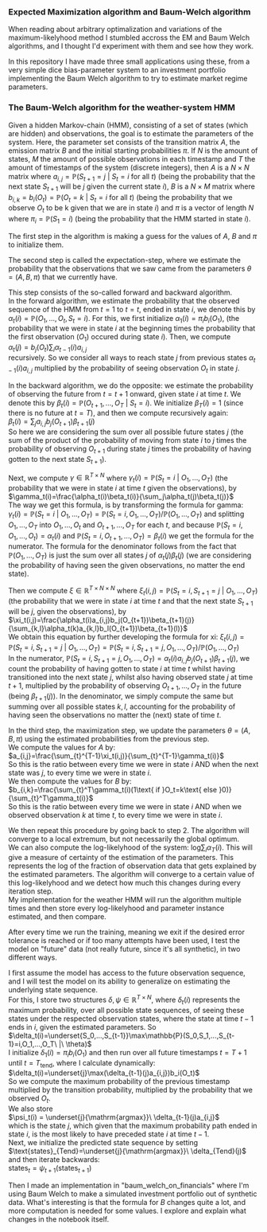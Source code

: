 ### Expected Maximization algorithm and Baum-Welch algorithm

When reading about arbitrary optimalization and variations of the maximum-likelyhood method I stumbled accross the EM and Baum Welch algorithms, and I thought I'd experiment with them and see how they work.

In this repository I have made three small applications using these, from a very simple dice bias-parameter system to an investment portfolio implementing the Baum Welch algorithm to try to estimate market regime parameters.

### The Baum-Welch algorithm for the weather-system HMM

Given a hidden Markov-chain (HMM), consisting of a set of states (which are hidden) and observations, the goal is to estimate the parameters of the system. Here, the parameter set consists of the transition matrix $A$, the emission matrix $B$ and the initial starting probabilities $\pi$. If $N$ is the amount of states, $M$ the amount of possible observations in each timestamp and $T$ the amount of timestamps of the system (discrete integers), then $A$ is a $N\times N$ matrix where $a_{i,j}=\mathbb{P}(S_{t+1}=j\ |\ S_t=i\text{ for all }t)$ (being the probability that the next state $S_{t+1}$ will be $j$ given the current state $i$), $B$ is a $N\times M$ matrix where $b_{i,k}=b_i(O_t)=\mathbb{P}(O_t=k\ |\ S_t=i\text{ for all }t)$ (being the probability that we observe $O_t$ to be k given that we are in state $i$) and $\pi$ is a vector of length $N$ where $\pi_i=\mathbb{P}(S_1=i)$ (being the probability that the HMM started in state $i$).

The first step in the algorithm is making a guess for the values of $A$, $B$ and $\pi$ to initialize them.

The second step is called the expectation-step, where we estimate the probability that the observations that we saw came from the parameters $\theta=(A,B,\pi)$ that we currently have.

This step consists of the so-called forward and backward algorithm.  
In the forward algorithm, we estimate the probability that the observed sequence of the HMM from $t=1$ to $t=t$, ended in state $i$, we denote this by $\alpha_t(i)=\mathbb{P}(O_1,...,O_t,S_t=i)$. For this, we first initialize $\alpha_1(i)=\pi_i b_i(O_1)$, (the probability that we were in state $i$ at the beginning times the probability that the first observation ($O_1$) occured during state $i$). Then, we compute  
$\alpha_t(j)=b_j(O_t)\sum_i\alpha_{t-1}(i)a_{i,j}$  
recursively. So we consider all ways to reach state $j$ from previous states $\alpha_{t-1}(i)a_{i,j}$ multiplied by the probability of seeing observation $O_t$ in state $j$.

In the backward algorithm, we do the opposite: we estimate the probability of observing the future from $t=t+1$ onward, given state $i$ at time $t$. We denote this by $\beta_t(i)=\mathbb{P}(O_{t+1},...,O_T\ |\ S_t=i)$. We initialize $\beta_T(i)=1$ (since there is no future at $t=T$), and then we compute recursively again:  
$\beta_t(i)=\sum_j a_{i,j}b_j(O_{t+1})\beta_{t+1}(j)$  
So here we are considering the sum over all possible future states $j$ (the sum of the product of the probability of moving from state $i$ to $j$ times the probability of observing $O_{t+1}$ during state $j$ times the probability of having gotten to the next state $S_{t+1}$).

Next, we compute $\gamma\in\mathbb{R}^{T\times N}$ where $\gamma_t(i)=\mathbb{P}(S_t=i\ |\ O_1,...,O_T)$ (the probability that we were in state $i$ at time $t$ given the observations), by  
$\gamma_t(i)=\frac{\alpha_t(i)\beta_t(i)}{\sum_j\alpha_t(j)\beta_t(j)}$  
The way we get this formula, is by transforming the formula for gamma: $\gamma_t(i)=\mathbb{P}(S_t=i\ |\ O_1,...,O_T)=\mathbb{P}(S_t=i,O_1,...,O_T)/\mathbb{P}(O_1,...,O_T)$ and splitting $O_1,...,O_T$ into $O_1,...,O_t$ and $O_{t+1},...,O_T$ for each $t$, and because $\mathbb{P}(S_t=i,O_1,...,O_t)=\alpha_t(i)$ and $\mathbb{P}(S_t=i,O_{t+1},...,O_T)=\beta_t(i)$ we get the formula for the numerator. The formula for the denominator follows from the fact that $\mathbb{P}(O_1,...,O_T)$ is just the sum over all states $j$ of $\alpha_t(j)\beta_t(j)$ (we are considering the probability of having seen the given observations, no matter the end state).

Then we compute $\xi\in\mathbb{R}^{T\times N\times N}$ where $\xi_t(i,j)=\mathbb{P}(S_t=i,S_{t+1}=j\ |\ O_1,...,O_T)$ (the probability that we were in state $i$ at time $t$ and that the next state $S_{t+1}$ will be $j$, given the observations), by  
$\xi_t(i,j)=\frac{\alpha_t(i)a_{i,j}b_j(O_{t+1})\beta_{t+1}(j)}{\sum_{k,l}\alpha_t(k)a_{k,l}b_l(O_{t+1})\beta_{t+1}(l)}$  
We obtain this equation by further developing the formula for xi: $\xi_t(i,j)=\mathbb{P}(S_t=i,S_{t+1}=j\ |\ O_1,...,O_T)=\mathbb{P}(S_t=i,S_{t+1}=j,O_1,...,O_T)/\mathbb{P}(O_1,...,O_T)$  
In the numerator, $\mathbb{P}(S_t=i,S_{t+1}=j,O_1,...,O_T)=\alpha_t(i)a_{i,j}b_j(O_{t+1})\beta_{t+1}(j)$, we count the probability of having gotten to state $i$ at time $t$ whilst having transitioned into the next state $j$, whilst also having observed state $j$ at time $t+1$, multiplied by the probability of observing $O_{t+1},...,O_T$ in the future (being $\beta_{t+1}(j)$). In the denominator, we simply compute the same but summing over all possible states $k,l$, accounting for the probability of having seen the observations no matter the (next) state of time $t$.

In the third step, the maximization step, we update the parameters $\theta=(A,B,\pi)$ using the estimated probabilities from the previous step.  
We compute the values for $A$ by:  
$a_{i,j}=\frac{\sum_{t}^{T-1}\xi_t(i,j)}{\sum_{t}^{T-1}\gamma_t(i)}$  
So this is the ratio between every time we were in state $i$ AND when the next state was $j$, to every time we were in state $i$.  
We then compute the values for $B$ by:  
$b_{i,k}=\frac{\sum_{t}^T\gamma_t(i)(1\text{ if }O_t=k\text{ else }0)}{\sum_{t}^T\gamma_t(i)}$  
So this is the ratio between every time we were in state $i$ AND when we observed observation $k$ at time $t$, to every time we were in state $i$.

We then repeat this procedure by going back to step 2. The algorithm will converge to a local extremum, but not necessarily the global optimum.  
We can also compute the log-likelyhood of the system: $\text{log}\sum_i\alpha_T(i)$. This will give a measure of certainty of the estimation of the parameters. This represents the log of the fraction of observation data that gets explained by the estimated parameters. The algorithm will converge to a certain value of this log-likelyhood and we detect how much this changes during every iteration step.  
My implementation for the weather HMM will run the algorithm multiple times and then store every log-likelyhood and parameter instance estimated, and then compare.

After every time we run the training, meaning we exit if the desired error tolerance is reached or if too many attempts have been used, I test the model on "future" data (not really future, since it's all synthetic), in two different ways.

I first assume the model has access to the future observation sequence, and I will test the model on its ability to generalize on estimating the underlying state sequence.  
For this, I store two structures $\delta,\psi\in\mathbb{R}^{T\times N}$, where $\delta_t(i)$ represents the maximum probability, over all possible state sequences, of seeing these states under the respected observation states, where the state at time $t-1$ ends in $i$, given the estimated parameters. So    
$\delta_t(i)=\underset{S_0,...,S_{t-1}}\max\mathbb{P}(S_0,S_1,...,S_{t-1}=i,O_1,...,O_T\ |\ \theta)$  
I initialize $\delta_1(i)=\pi_ib_i(O_1)$ and then run over all future timestamps $t=T+1$ until $t=T_{\text{tend}}$, where I calculate dynamically:  
$\delta_t(i)=\underset{j}\max(\delta_{t-1}(j)a_{i,j})b_i(O_t)$  
So we compute the maximum probability of the previous timestamp multiplied by the transition probability, multiplied by the probability that we observed $O_t$.  
We also store  
$\psi_t(i) = \underset{j}{\mathrm{argmax}}\ \delta_{t-1}(j)a_{i,j}$  
which is the state $j$, which given that the maximum probability path ended in state $i$, is the most likely to have preceded state $i$ at time $t-1$.  
Next, we initialize the predicted state sequence by setting  
$\text{states}_{Tend}=\underset{j}{\mathrm{argmax}}\ \delta_{Tend}(j)$  
and then iterate backwards:  
$\text{states}_t=\psi_{t+1}(\text{states}_{t+1})$  


Then I made an implementation in "baum_welch_on_financials" where I'm using Baum Welch to make a simulated investment portfolio out of synthetic data. What's interesting is that the formula for $B$ changes quite a lot, and more computation is needed for some values. I explore and explain what changes in the notebook itself.
  

